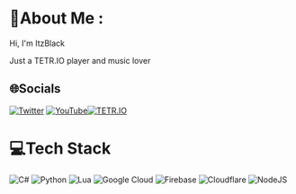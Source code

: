 # 💫About Me :
Hi, I'm ItzBlack

Just a TETR.IO player and music lover



## 🌐Socials
[![Twitter](https://img.shields.io/badge/Twitter-%231DA1F2.svg?logo=Twitter&logoColor=white)](https://twitter.com/d4djblackcat) [![YouTube](https://img.shields.io/badge/YouTube-%23FF0000.svg?logo=YouTube&logoColor=white)](https://youtube.com/c/itzblack)[![TETR.IO](https://txt.osk.sh/branding/tetrio-color.svg)](https://ch.tetr.io/u/itzblack)

# 💻Tech Stack
![C#](https://img.shields.io/badge/c%23-%23239120.svg?style=for-the-badge&logo=c-sharp&logoColor=white) ![Python](https://img.shields.io/badge/python-3670A0?style=for-the-badge&logo=python&logoColor=ffdd54) ![Lua](https://img.shields.io/badge/lua-%232C2D72.svg?style=for-the-badge&logo=lua&logoColor=white) ![Google Cloud](https://img.shields.io/badge/Google%20Cloud-%234285F4.svg?style=for-the-badge&logo=google-cloud&logoColor=white) ![Firebase](https://img.shields.io/badge/firebase-%23039BE5.svg?style=for-the-badge&logo=firebase) ![Cloudflare](https://img.shields.io/badge/Cloudflare-F38020?style=for-the-badge&logo=Cloudflare&logoColor=white) ![NodeJS](https://img.shields.io/badge/node.js-6DA55F?style=for-the-badge&logo=node.js&logoColor=white)
